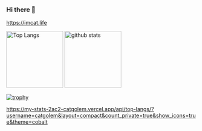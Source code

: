 ### Hi there 👋
https://imcat.life

<p align="left"> 
  
  <img alt="Top Langs" height="150px" src="https://my-stats-2ac2-catgolem.vercel.app/api/top-langs/?username=catgolem&layout=compact&count_private=true&show_icons=true&theme=cobalt" />
  
  <img alt="github stats" height="150px" src="https://my-stats-2ac2-catgolem.vercel.app/api?username=catgolem&count_private=true&show_icons=true&show_icons=true&theme=cobalt" />

</p>

[![trophy](https://github-profile-trophy.vercel.app/?username=catgolem&theme=cobalt&column=7
)](https://github.com/ryo-ma/github-profile-trophy)

https://my-stats-2ac2-catgolem.vercel.app/api/top-langs/?username=catgolem&layout=compact&count_private=true&show_icons=true&theme=cobalt
